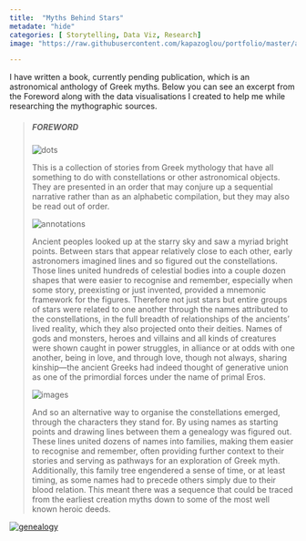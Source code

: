 ```yaml
---
title:  "Myths Behind Stars"
metadate: "hide"
categories: [ Storytelling, Data Viz, Research]
image: "https://raw.githubusercontent.com/kapazoglou/portfolio/master/assets/images/item/azeqN_starchart_Kall.png"

---
```


I have written a book, currently pending publication, which is an astronomical anthology of Greek myths. Below you can see an excerpt from the Foreword along with the data visualisations I created to help me while researching the mythographic sources.


> ##### FOREWORD
>
> ![dots](https://raw.githubusercontent.com/kapazoglou/portfolio/master/assets/images/item/azeqN_starchart_lines.png)
>
> This is a collection of stories from Greek mythology that have all something to do with constellations or other astronomical objects. They are presented in an order that may conjure up a sequential narrative rather than as an alphabetic compilation, but they may also be read out of order.
>
> ![annotations](https://raw.githubusercontent.com/kapazoglou/portfolio/master/assets/images/item/azeqN_starchart_all.png)
>
> Ancient peoples looked up at the starry sky and saw a myriad bright points. Between stars that appear relatively close to each other, early astronomers imagined lines and so figured out the constellations. Those lines united hundreds of celestial bodies into a couple dozen shapes that were easier to recognise and remember, especially when some story, preexisting or just invented, provided a mnemonic framework for the figures. Therefore not just stars but entire groups of stars were related to one another through the names attributed to the constellations, in the full breadth of relationships of the ancients’ lived reality, which they also projected onto their deities. Names of gods and monsters, heroes and villains and all kinds of creatures were shown caught in power struggles, in alliance or at odds with one another, being in love, and through love, though not always, sharing kinship—the ancient Greeks had indeed thought of generative union as one of the primordial forces under the name of primal Eros.
>
> ![images](https://raw.githubusercontent.com/kapazoglou/portfolio/master/assets/images/item/azeqN_starchart_illus.png)
>
> And so an alternative way to organise the constellations emerged, through the characters they stand for. By using names as starting points and drawing lines between them a genealogy was figured out. These lines united dozens of names into families, making them easier to recognise and remember, often providing further context to their stories and serving as pathways for an exploration of Greek myth. Additionally, this family tree engendered a sense of time, or at least timing, as some names had to precede others simply due to their blood relation. This meant there was a sequence that could be traced from the earliest creation myths down to some of the most well known heroic deeds.



[![genealogy](https://raw.githubusercontent.com/kapazoglou/portfolio/master/assets/images/item/stargens.png)](https://drive.google.com/file/d/1Z-i7lT0JNe--8IUeHVzYBpjU_by14m0G/view?usp=sharing)